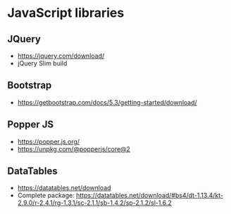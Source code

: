 # JavaScript libraries

## JQuery

* https://jquery.com/download/
* jQuery Slim build

## Bootstrap

* https://getbootstrap.com/docs/5.3/getting-started/download/

## Popper JS

* https://popper.js.org/
* https://unpkg.com/@popperjs/core@2

## DataTables

* https://datatables.net/download
* Complete package: https://datatables.net/download/#bs4/dt-1.13.4/kt-2.9.0/r-2.4.1/rg-1.3.1/sc-2.1.1/sb-1.4.2/sp-2.1.2/sl-1.6.2
